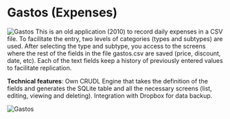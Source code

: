 # Gastos (Expenses)

![Gastos](http://arielvila.com/files/repos/gastos_icon.png) This is an old application (2010) to record daily expenses in a CSV file. To facilitate the entry, two levels of categories (types and subtypes) are used. After selecting the type and subtype, you access to the screens where the rest of the fields in the file gastos.csv are saved (price, discount, date, etc). Each of the text fields keep a history of previously entered values to facilitate replication.

**Technical features**: Own CRUDL Engine that takes the definition of the fields and generates the SQLite table and all the necessary screens (list, editing, viewing and deleting). Integration with Dropbox for data backup.

![Gastos](http://arielvila.com/files/repos/gastos_screens.png)


